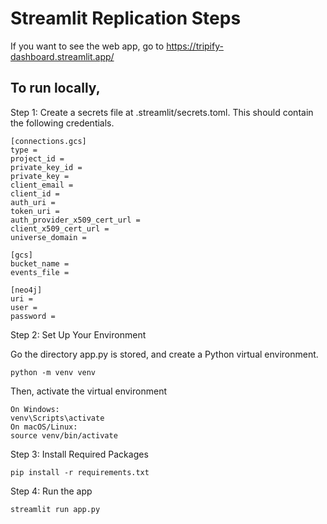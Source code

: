 # Streamlit Replication Steps

If you want to see the web app, go to https://tripify-dashboard.streamlit.app/

## To run locally,

Step 1: Create a secrets file at .streamlit/secrets.toml. This should contain the following credentials.

```
[connections.gcs]
type = 
project_id = 
private_key_id = 
private_key = 
client_email = 
client_id = 
auth_uri = 
token_uri = 
auth_provider_x509_cert_url = 
client_x509_cert_url = 
universe_domain = 

[gcs]
bucket_name = 
events_file = 

[neo4j]
uri = 
user = 
password = 
```

Step 2: Set Up Your Environment

Go the directory app.py is stored, and create a Python virtual environment.

```
python -m venv venv
```

Then, activate the virtual environment

```
On Windows:
venv\Scripts\activate
On macOS/Linux:
source venv/bin/activate
```

Step 3: Install Required Packages

```
pip install -r requirements.txt
```

Step 4: Run the app

```
streamlit run app.py
```
